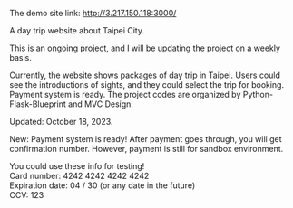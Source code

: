 The demo site link: http://3.217.150.118:3000/ <br>

A day trip website about Taipei City. <br>

This is an ongoing project, and I will be updating the project on a weekly basis. <br>

Currently, the website shows packages of day trip in Taipei. Users could see the introductions of sights, and they could select the trip for booking. Payment system is ready. The project codes are organized by Python-Flask-Blueprint and MVC Design. <br>

Updated: October 18, 2023.  <br>


New: Payment system is ready! After payment goes through, you will get confirmation number. However, payment is still for sandbox environment. <br>

You could use these info for testing! <br>
Card number: 4242 4242 4242 4242 <br>
Expiration date: 04 / 30 (or any date in the future) <br>
CCV: 123 <br>
